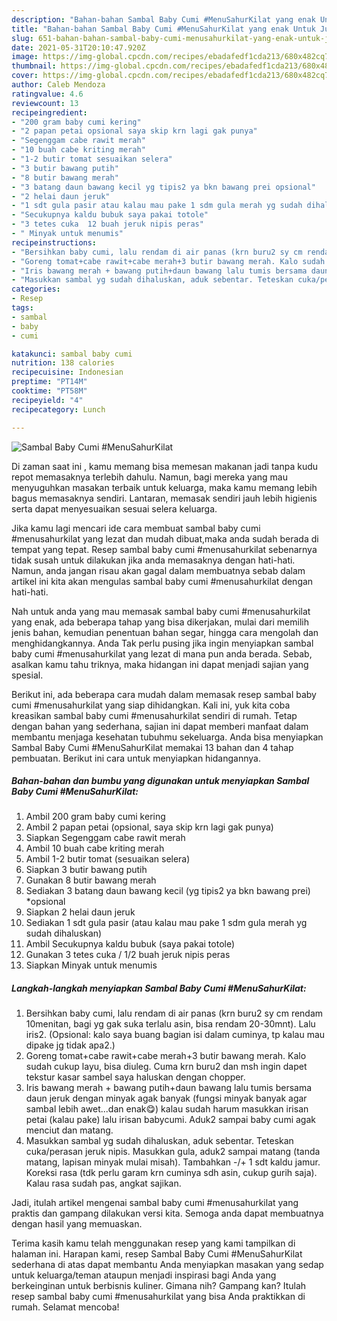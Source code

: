 ```yaml
---
description: "Bahan-bahan Sambal Baby Cumi #MenuSahurKilat yang enak Untuk Jualan"
title: "Bahan-bahan Sambal Baby Cumi #MenuSahurKilat yang enak Untuk Jualan"
slug: 651-bahan-bahan-sambal-baby-cumi-menusahurkilat-yang-enak-untuk-jualan
date: 2021-05-31T20:10:47.920Z
image: https://img-global.cpcdn.com/recipes/ebadafedf1cda213/680x482cq70/sambal-baby-cumi-menusahurkilat-foto-resep-utama.jpg
thumbnail: https://img-global.cpcdn.com/recipes/ebadafedf1cda213/680x482cq70/sambal-baby-cumi-menusahurkilat-foto-resep-utama.jpg
cover: https://img-global.cpcdn.com/recipes/ebadafedf1cda213/680x482cq70/sambal-baby-cumi-menusahurkilat-foto-resep-utama.jpg
author: Caleb Mendoza
ratingvalue: 4.6
reviewcount: 13
recipeingredient:
- "200 gram baby cumi kering"
- "2 papan petai opsional saya skip krn lagi gak punya"
- "Segenggam cabe rawit merah"
- "10 buah cabe kriting merah"
- "1-2 butir tomat sesuaikan selera"
- "3 butir bawang putih"
- "8 butir bawang merah"
- "3 batang daun bawang kecil yg tipis2 ya bkn bawang prei opsional"
- "2 helai daun jeruk"
- "1 sdt gula pasir atau kalau mau pake 1 sdm gula merah yg sudah dihaluskan"
- "Secukupnya kaldu bubuk saya pakai totole"
- "3 tetes cuka  12 buah jeruk nipis peras"
- " Minyak untuk menumis"
recipeinstructions:
- "Bersihkan baby cumi, lalu rendam di air panas (krn buru2 sy cm rendam 10menitan, bagi yg gak suka terlalu asin, bisa rendam 20-30mnt). Lalu iris2. (Opsional: kalo saya buang bagian isi dalam cuminya, tp kalau mau dipake jg tidak apa2.)"
- "Goreng tomat+cabe rawit+cabe merah+3 butir bawang merah. Kalo sudah cukup layu, bisa diuleg. Cuma krn buru2 dan msh ingin dapet tekstur kasar sambel saya haluskan dengan chopper."
- "Iris bawang merah + bawang putih+daun bawang lalu tumis bersama daun jeruk dengan minyak agak banyak (fungsi minyak banyak agar sambal lebih awet...dan enak😋) kalau sudah harum masukkan irisan petai (kalau pake) lalu irisan babycumi. Aduk2 sampai baby cumi agak menciut dan matang."
- "Masukkan sambal yg sudah dihaluskan, aduk sebentar. Teteskan cuka/perasan jeruk nipis. Masukkan gula, aduk2 sampai matang (tanda matang, lapisan minyak mulai misah). Tambahkan -/+ 1 sdt kaldu jamur. Koreksi rasa (tdk perlu garam krn cuminya sdh asin, cukup gurih saja). Kalau rasa sudah pas, angkat sajikan."
categories:
- Resep
tags:
- sambal
- baby
- cumi

katakunci: sambal baby cumi 
nutrition: 138 calories
recipecuisine: Indonesian
preptime: "PT14M"
cooktime: "PT58M"
recipeyield: "4"
recipecategory: Lunch

---
```



![Sambal Baby Cumi #MenuSahurKilat](https://img-global.cpcdn.com/recipes/ebadafedf1cda213/680x482cq70/sambal-baby-cumi-menusahurkilat-foto-resep-utama.jpg)

Di zaman  saat ini , kamu memang bisa memesan makanan jadi tanpa kudu repot memasaknya terlebih dahulu. Namun, bagi mereka yang mau menyuguhkan masakan terbaik untuk keluarga, maka kamu memang lebih bagus memasaknya sendiri. Lantaran, memasak sendiri jauh lebih higienis serta dapat menyesuaikan sesuai selera keluarga.

Jika kamu lagi mencari ide cara membuat sambal baby cumi #menusahurkilat yang lezat dan mudah dibuat,maka anda sudah berada di tempat yang tepat. Resep sambal baby cumi #menusahurkilat  sebenarnya tidak susah untuk dilakukan jika anda memasaknya dengan hati-hati. Namun, anda jangan risau akan gagal dalam membuatnya 
sebab dalam artikel ini kita akan mengulas sambal baby cumi #menusahurkilat dengan hati-hati.  



Nah untuk anda yang mau memasak sambal baby cumi #menusahurkilat yang enak, ada beberapa tahap yang bisa dikerjakan, mulai dari memilih jenis bahan, kemudian penentuan bahan segar, hingga cara mengolah dan menghidangkannya. Anda Tak perlu pusing jika ingin menyiapkan sambal baby cumi #menusahurkilat yang lezat di mana pun anda berada. Sebab, asalkan kamu  tahu triknya, maka hidangan ini dapat menjadi sajian yang spesial.

Berikut ini, ada beberapa cara mudah dalam memasak resep sambal baby cumi #menusahurkilat yang siap dihidangkan. Kali ini, yuk kita coba kreasikan sambal baby cumi #menusahurkilat sendiri di rumah. Tetap dengan bahan yang sederhana, sajian ini dapat memberi manfaat dalam membantu menjaga kesehatan tubuhmu sekeluarga. Anda bisa menyiapkan Sambal Baby Cumi #MenuSahurKilat memakai 13 bahan dan 4 tahap pembuatan. Berikut ini cara untuk menyiapkan hidangannya.

<!--inarticleads1-->

##### Bahan-bahan dan bumbu yang digunakan untuk menyiapkan Sambal Baby Cumi #MenuSahurKilat:

1. Ambil 200 gram baby cumi kering
1. Ambil 2 papan petai (opsional, saya skip krn lagi gak punya)
1. Siapkan Segenggam cabe rawit merah
1. Ambil 10 buah cabe kriting merah
1. Ambil 1-2 butir tomat (sesuaikan selera)
1. Siapkan 3 butir bawang putih
1. Gunakan 8 butir bawang merah
1. Sediakan 3 batang daun bawang kecil (yg tipis2 ya bkn bawang prei) *opsional
1. Siapkan 2 helai daun jeruk
1. Sediakan 1 sdt gula pasir (atau kalau mau pake 1 sdm gula merah yg sudah dihaluskan)
1. Ambil Secukupnya kaldu bubuk (saya pakai totole)
1. Gunakan 3 tetes cuka / 1/2 buah jeruk nipis peras
1. Siapkan  Minyak untuk menumis




<!--inarticleads2-->

##### Langkah-langkah menyiapkan Sambal Baby Cumi #MenuSahurKilat:

1. Bersihkan baby cumi, lalu rendam di air panas (krn buru2 sy cm rendam 10menitan, bagi yg gak suka terlalu asin, bisa rendam 20-30mnt). Lalu iris2. (Opsional: kalo saya buang bagian isi dalam cuminya, tp kalau mau dipake jg tidak apa2.)
1. Goreng tomat+cabe rawit+cabe merah+3 butir bawang merah. Kalo sudah cukup layu, bisa diuleg. Cuma krn buru2 dan msh ingin dapet tekstur kasar sambel saya haluskan dengan chopper.
1. Iris bawang merah + bawang putih+daun bawang lalu tumis bersama daun jeruk dengan minyak agak banyak (fungsi minyak banyak agar sambal lebih awet...dan enak😋) kalau sudah harum masukkan irisan petai (kalau pake) lalu irisan babycumi. Aduk2 sampai baby cumi agak menciut dan matang.
1. Masukkan sambal yg sudah dihaluskan, aduk sebentar. Teteskan cuka/perasan jeruk nipis. Masukkan gula, aduk2 sampai matang (tanda matang, lapisan minyak mulai misah). Tambahkan -/+ 1 sdt kaldu jamur. Koreksi rasa (tdk perlu garam krn cuminya sdh asin, cukup gurih saja). Kalau rasa sudah pas, angkat sajikan.




Jadi, itulah artikel mengenai  sambal baby cumi #menusahurkilat  yang praktis dan gampang dilakukan versi kita. Semoga anda dapat membuatnya dengan hasil yang memuaskan. 

Terima kasih kamu telah menggunakan resep yang kami tampilkan di halaman ini. Harapan kami, resep  Sambal Baby Cumi #MenuSahurKilat sederhana di atas dapat membantu Anda menyiapkan masakan yang sedap untuk keluarga/teman ataupun menjadi inspirasi bagi Anda yang berkeinginan untuk berbisnis kuliner. Gimana nih? Gampang kan? Itulah resep sambal baby cumi #menusahurkilat yang bisa Anda praktikkan di rumah. Selamat mencoba!

